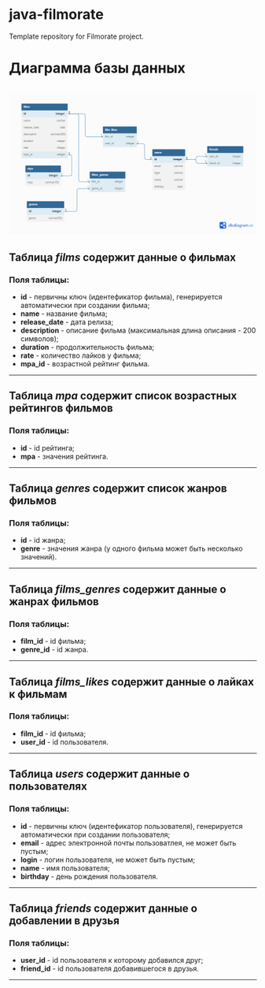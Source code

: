 # java-filmorate
Template repository for Filmorate project.

# Диаграмма базы данных
![ER-диаграмма](https://github.com/Andreyspb82/java-filmorate/blob/add-database/Untitled_v00.png)
---
## Таблица *films* содержит данные о фильмах
### Поля таблицы:
* **id** - первичны ключ (идентефикатор фильма),  генерируется автоматически при создании фильма;
* **name** - название фильма;
* **release_date** - дата релиза;
* **description** - описание фильма (максимальная длина описания - 200 символов); 
* **duration** - продолжительность фильма;
* **rate** - количество лайков у фильма;
* **mpa_id** - возрастной рейтинг фильма.
---
## Таблица *mpa* содержит список возрастных рейтингов фильмов
### Поля таблицы:
* **id** - id рейтинга;
* **mpa** - значения рейтинга.
---
## Таблица *genres* содержит список жанров фильмов
### Поля таблицы:
* **id** - id жанра;
* **genre** - значения жанра (у одного фильма может быть несколько значений).
---
## Таблица *films_genres* содержит данные о жанрах фильмов
### Поля таблицы:
* **film_id** - id фильма;
* **genre_id** - id жанра.
---
## Таблица *films_likes* содержит данные о лайках к фильмам
### Поля таблицы:
* **film_id** - id фильма;
* **user_id** - id пользователя.
---
## Таблица *users* содержит данные о пользователях
### Поля таблицы:
* **id** - первичны ключ (идентефикатор пользователя),  генерируется автоматически при создании пользователя;
* **email** - адрес электронной почты пользоватлея, не может быть пустым;
* **login** - логин пользователя, не может быть пустым;
* **name** - имя пользователя;
* **birthday** - день рождения пользователя.
---
## Таблица *friends* содержит данные о добавлении в друзья
### Поля таблицы:
* **user_id** - id пользователя к которому добавился друг;
* **friend_id** - id пользователя добавившегося в друзья.
---


  






